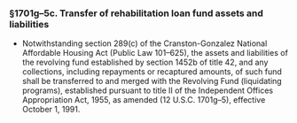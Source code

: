 ### §1701g–5c. Transfer of rehabilitation loan fund assets and liabilities
* Notwithstanding section 289(c) of the Cranston-Gonzalez National Affordable Housing Act (Public Law 101–625), the assets and liabilities of the revolving fund established by section 1452b of title 42, and any collections, including repayments or recaptured amounts, of such fund shall be transferred to and merged with the Revolving Fund (liquidating programs), established pursuant to title II of the Independent Offices Appropriation Act, 1955, as amended (12 U.S.C. 1701g–5), effective October 1, 1991.
